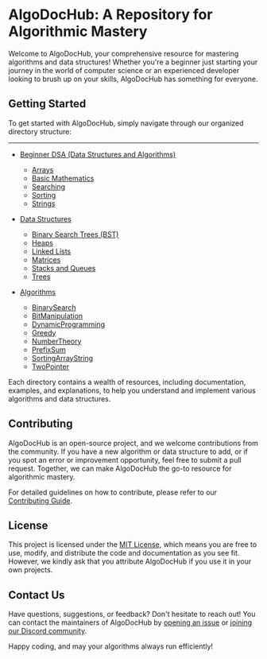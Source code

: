 # AlgoDocHub: A Repository for Algorithmic Mastery

Welcome to AlgoDocHub, your comprehensive resource for mastering algorithms and data structures! Whether you're a beginner just starting your journey in the world of computer science or an experienced developer looking to brush up on your skills, AlgoDocHub has something for everyone.

## Getting Started

To get started with AlgoDocHub, simply navigate through our organized directory structure:

***


- [Beginner DSA (Data Structures and Algorithms)](https://github.com/codingdud/AlgoDocHub/wiki/Beginner-DSA)
  - [Arrays](https://github.com/codingdud/AlgoDocHub/wiki/Arrays)
  - [Basic Mathematics](#basic-mathematics)
  - [Searching](#searching)
  - [Sorting](#sorting)
  - [Strings](#strings)

- [Data Structures](#data-structures)
  - [Binary Search Trees (BST)](#binary-search-trees-bst)
  - [Heaps](#heaps)
  - [Linked Lists](#linked-lists)
  - [Matrices](#matrices)
  - [Stacks and Queues](#stacks-and-queues)
  - [Trees](#trees)

- [Algorithms](#algorithms)
  - [BinarySearch](#binarysearch)
  - [BitManipulation](#Algorithms/BitManiputaion)
  - [DynamicProgramming](#dynamicprogramming)
  - [Greedy](#greedy)
  - [NumberTheory](#numbertheory)
  - [PrefixSum](#prefixsum)
  - [SortingArrayString](#sortingarraystring)
  - [TwoPointer](#twopointer)
    
Each directory contains a wealth of resources, including documentation, examples, and explanations, to help you understand and implement various algorithms and data structures.

## Contributing

AlgoDocHub is an open-source project, and we welcome contributions from the community. If you have a new algorithm or data structure to add, or if you spot an error or improvement opportunity, feel free to submit a pull request. Together, we can make AlgoDocHub the go-to resource for algorithmic mastery.

For detailed guidelines on how to contribute, please refer to our [Contributing Guide](CONTRIBUTING.md).

## License

This project is licensed under the [MIT License](LICENSE), which means you are free to use, modify, and distribute the code and documentation as you see fit. However, we kindly ask that you attribute AlgoDocHub if you use it in your own projects.

## Contact Us

Have questions, suggestions, or feedback? Don't hesitate to reach out! You can contact the maintainers of AlgoDocHub by [opening an issue](https://github.com/algodochub/issues) or [joining our Discord community](https://discord.gg/algodochub).

Happy coding, and may your algorithms always run efficiently!
